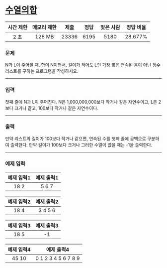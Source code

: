 # [수열의합](https://www.acmicpc.net/problem/1024)

<div align = center>

| 시간 제한 | 메모리 제한 | 제출  | 정답 | 맞은 사람 | 정답 비율 |
| :-------: | :---------: | :---: | :--: | :-------: | :-------: |
|   2 초    |   128 MB    | 23336 | 6195 |   5180    |  28.677%  |

</div>

### 문제

N과 L이 주어질 때, 합이 N이면서, 길이가 적어도 L인 가장 짧은 연속된 음이 아닌 정수 리스트를 구하는 프로그램을 작성하시오.

---

### 입력

첫째 줄에 N과 L이 주어진다. N은 1,000,000,000보다 작거나 같은 자연수이고, L은 2보다 크거나 같고, 100보다 작거나 같은 자연수이다.

---

### 출력

만약 리스트의 길이가 100보다 작거나 같으면, 연속된 수를 첫째 줄에 공백으로 구분하여 출력한다. 만약 길이가 100보다 크거나 그러한 수열이 없을 때는 -1을 출력한다.

---

### 예제 입력

| 예제 입력1 | 예제 출력1 |
| :--------: | :--------: |
|    18 2    |   5 6 7    |

| 예제 입력2 | 예제 출력2 |
| :--------: | :--------: |
|    18 4    |  3 4 5 6   |

| 예제 입력3 | 예제 출력3 |
| :--------: | :--------: |
|    18 5    |     -1     |

| 예제 입력4 |     예제 출력4      |
| :--------: | :-----------------: |
|   45 10    | 0 1 2 3 4 5 6 7 8 9 |
